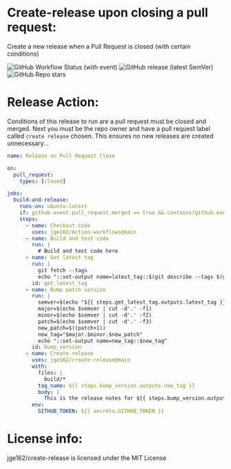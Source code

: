 # Create-release upon closing a pull request:

Create a new release when a Pull Request is closed (with certain conditions)

![GitHub Workflow Status (with event)](https://img.shields.io/github/actions/workflow/status/jge162/Action-Workflows/create_release.yml?style=for-the-badge)
![GitHub release (latest SemVer)](https://img.shields.io/github/v/release/jge162/create-release?logo=github&style=for-the-badge)
![GitHub Repo stars](https://img.shields.io/github/stars/jge162/create-release?color=red&logo=github&style=for-the-badge)

# Release Action:

Conditions of this release to run are a pull request must be closed and merged. 
Next you must be the repo owner and have a pull request label called `create release` chosen. 
This ensures no new releases are created unnecessary...

```yaml
name: Release on Pull Request Close

on:
  pull_request:
    types: [closed]

jobs:
  build-and-release:
    runs-on: ubuntu-latest
    if: github.event.pull_request.merged == true && contains(github.event.pull_request.labels.*.name, 'create release') && github.event.pull_request.user.login == 'GitHub_username_here'
    steps:
      - name: Checkout code
        uses: jge162/Action-workflows@main
      - name: Build and test code
        run: |
          # Build and test code here
      - name: Get latest tag
        run: |
          git fetch --tags
          echo "::set-output name=latest_tag::$(git describe --tags $(git rev-list --tags --max-count=1))"
        id: get_latest_tag
      - name: Bump patch version
        run: |
          semver=$(echo "${{ steps.get_latest_tag.outputs.latest_tag }}")
          major=$(echo $semver | cut -d'.' -f1)
          minor=$(echo $semver | cut -d'.' -f2)
          patch=$(echo $semver | cut -d'.' -f3)
          new_patch=$((patch+1))
          new_tag="$major.$minor.$new_patch"
          echo "::set-output name=new_tag::$new_tag"
        id: bump_version
      - name: Create release
        uses: jge162/create-release@main
        with:
          files: |
            build/*
          tag_name: ${{ steps.bump_version.outputs.new_tag }}
          body: |
            This is the release notes for ${{ steps.bump_version.outputs.new_tag }}
        env:
          GITHUB_TOKEN: ${{ secrets.GITHUB_TOKEN }}
```          

# License info:

jge162/create-release is licensed under the MIT License
